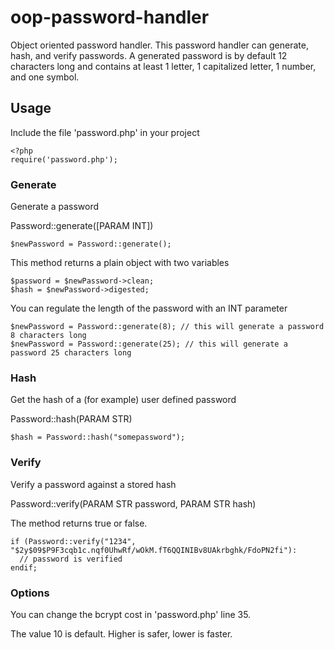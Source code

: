 # oop-password-handler
Object oriented password handler.
This password handler can generate, hash, and verify passwords.
A generated password is by default 12 characters long and contains at least 1 letter, 1 capitalized letter, 1 number, and one symbol.

## Usage
Include the file 'password.php' in your project
 ```
<?php
require('password.php');
```
### Generate
Generate a password

Password::generate([PARAM INT])
```
$newPassword = Password::generate();
```
This method returns a plain object with two variables
```
$password = $newPassword->clean;
$hash = $newPassword->digested;
```
You can regulate the length of the password with an INT parameter
```
$newPassword = Password::generate(8); // this will generate a password 8 characters long
$newPassword = Password::generate(25); // this will generate a password 25 characters long
```
### Hash
Get the hash of a (for example) user defined password

Password::hash(PARAM STR)
```
$hash = Password::hash("somepassword");
```
### Verify
Verify a password against a stored hash

Password::verify(PARAM STR password, PARAM STR hash)

The method returns true or false.
```
if (Password::verify("1234", "$2y$09$P9F3cqb1c.nqf0UhwRf/wOkM.fT6QQINIBv8UAkrbghk/FdoPN2fi"):
  // password is verified
endif;
```
### Options
You can change the bcrypt cost in 'password.php' line 35.

The value 10 is default. Higher is safer, lower is faster.
